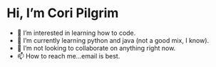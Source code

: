 # <h1> Hi, I’m Cori Pilgrim </h1>
- 👀 I’m interested in learning how to code.
- 🌱 I’m currently learning python and java (not a good mix, I know).
- 💞️ I’m not looking to collaborate on anything right now. 
- 📫 How to reach me...email is best. 

<!---
lynnpilgrim/lynnpilgrim is a ✨ special ✨ repository because its `README.md` (this file) appears on your GitHub profile.
You can click the Preview link to take a look at your changes.
--->
